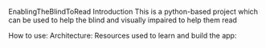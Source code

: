 EnablingTheBlindToRead
Introduction
This is a python-based project which can be used to help the blind and visually impaired to help them read

How to use:
Architecture:
Resources used to learn and build the app:
